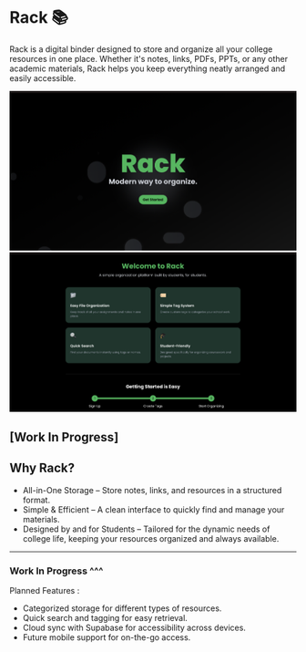 # Rack 📚

Rack is a digital binder designed to store and organize all your college resources in one place. Whether it's notes, links, PDFs, PPTs, or any other academic materials, Rack helps you keep everything neatly arranged and easily accessible.


![Landing Page](/public/Landingpage.png)
![About Page](/public/AboutPage.png)


[Work In Progress]
---
## Why Rack?

- All-in-One Storage – Store notes, links, and resources in a structured format.
- Simple & Efficient – A clean interface to quickly find and manage your materials.
- Designed by and for Students – Tailored for the dynamic needs of college life, keeping your resources organized and always available.

---

### Work In Progress ^^^ 
Planned Features : 

- Categorized storage for different types of resources.
- Quick search and tagging for easy retrieval.
- Cloud sync with Supabase for accessibility across devices.
- Future mobile support for on-the-go access.

